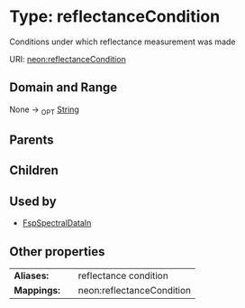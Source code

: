 
# Type: reflectanceCondition


Conditions under which reflectance measurement was made

URI: [neon:reflectanceCondition](https://data.neonscience.org/reflectanceCondition)


## Domain and Range

None ->  <sub>OPT</sub> [String](types/String.md)

## Parents


## Children


## Used by

 * [FspSpectralDataIn](FspSpectralDataIn.md)

## Other properties

|  |  |  |
| --- | --- | --- |
| **Aliases:** | | reflectance condition |
| **Mappings:** | | neon:reflectanceCondition |

